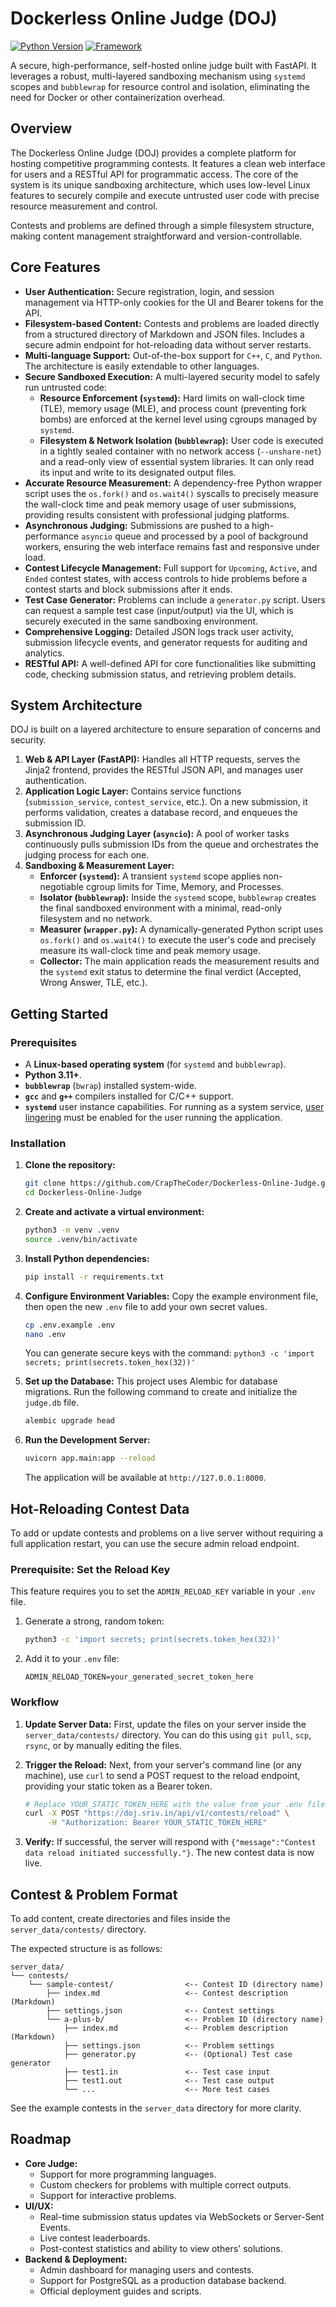 # Dockerless Online Judge (DOJ)

[![Python Version](https://img.shields.io/badge/python-3.11+-blue.svg)](https://www.python.org/downloads/)
[![Framework](https://img.shields.io/badge/Framework-FastAPI-green.svg)](https://fastapi.tiangolo.com/)

A secure, high-performance, self-hosted online judge built with FastAPI. It leverages a robust, multi-layered sandboxing mechanism using `systemd` scopes and `bubblewrap` for resource control and isolation, eliminating the need for Docker or other containerization overhead.

## Overview

The Dockerless Online Judge (DOJ) provides a complete platform for hosting competitive programming contests. It features a clean web interface for users and a RESTful API for programmatic access. The core of the system is its unique sandboxing architecture, which uses low-level Linux features to securely compile and execute untrusted user code with precise resource measurement and control.

Contests and problems are defined through a simple filesystem structure, making content management straightforward and version-controllable.

## Core Features

*   **User Authentication:** Secure registration, login, and session management via HTTP-only cookies for the UI and Bearer tokens for the API.
*   **Filesystem-based Content:** Contests and problems are loaded directly from a structured directory of Markdown and JSON files. Includes a secure admin endpoint for hot-reloading data without server restarts.
*   **Multi-language Support:** Out-of-the-box support for `C++`, `C`, and `Python`. The architecture is easily extendable to other languages.
*   **Secure Sandboxed Execution:** A multi-layered security model to safely run untrusted code:
    *   **Resource Enforcement (`systemd`):** Hard limits on wall-clock time (TLE), memory usage (MLE), and process count (preventing fork bombs) are enforced at the kernel level using cgroups managed by `systemd`.
    *   **Filesystem & Network Isolation (`bubblewrap`):** User code is executed in a tightly sealed container with no network access (`--unshare-net`) and a read-only view of essential system libraries. It can only read its input and write to its designated output files.
*   **Accurate Resource Measurement:** A dependency-free Python wrapper script uses the `os.fork()` and `os.wait4()` syscalls to precisely measure the wall-clock time and peak memory usage of user submissions, providing results consistent with professional judging platforms.
*   **Asynchronous Judging:** Submissions are pushed to a high-performance `asyncio` queue and processed by a pool of background workers, ensuring the web interface remains fast and responsive under load.
*   **Contest Lifecycle Management:** Full support for `Upcoming`, `Active`, and `Ended` contest states, with access controls to hide problems before a contest starts and block submissions after it ends.
*   **Test Case Generator:** Problems can include a `generator.py` script. Users can request a sample test case (input/output) via the UI, which is securely executed in the same sandboxing environment.
*   **Comprehensive Logging:** Detailed JSON logs track user activity, submission lifecycle events, and generator requests for auditing and analytics.
*   **RESTful API:** A well-defined API for core functionalities like submitting code, checking submission status, and retrieving problem details.

## System Architecture

DOJ is built on a layered architecture to ensure separation of concerns and security.

1.  **Web & API Layer (FastAPI):** Handles all HTTP requests, serves the Jinja2 frontend, provides the RESTful JSON API, and manages user authentication.
2.  **Application Logic Layer:** Contains service functions (`submission_service`, `contest_service`, etc.). On a new submission, it performs validation, creates a database record, and enqueues the submission ID.
3.  **Asynchronous Judging Layer (`asyncio`):** A pool of worker tasks continuously pulls submission IDs from the queue and orchestrates the judging process for each one.
4.  **Sandboxing & Measurement Layer:**
    *   **Enforcer (`systemd`):** A transient `systemd` scope applies non-negotiable cgroup limits for Time, Memory, and Processes.
    *   **Isolator (`bubblewrap`):** Inside the `systemd` scope, `bubblewrap` creates the final sandboxed environment with a minimal, read-only filesystem and no network.
    *   **Measurer (`wrapper.py`):** A dynamically-generated Python script uses `os.fork()` and `os.wait4()` to execute the user's code and precisely measure its wall-clock time and peak memory usage.
    *   **Collector:** The main application reads the measurement results and the `systemd` exit status to determine the final verdict (Accepted, Wrong Answer, TLE, etc.).

## Getting Started

### Prerequisites

*   A **Linux-based operating system** (for `systemd` and `bubblewrap`).
*   **Python 3.11+**.
*   **`bubblewrap`** (`bwrap`) installed system-wide.
*   **`gcc`** and **`g++`** compilers installed for C/C++ support.
*   **`systemd`** user instance capabilities. For running as a system service, [user lingering](https://wiki.archlinux.org/title/Systemd/User#Automatic_start-up_of_systemd_user_instances) must be enabled for the user running the application.

### Installation

1.  **Clone the repository:**
    ```bash
    git clone https://github.com/CrapTheCoder/Dockerless-Online-Judge.git
    cd Dockerless-Online-Judge
    ```

2.  **Create and activate a virtual environment:**
    ```bash
    python3 -m venv .venv
    source .venv/bin/activate
    ```

3.  **Install Python dependencies:**
    ```bash
    pip install -r requirements.txt
    ```

4.  **Configure Environment Variables:**
    Copy the example environment file, then open the new `.env` file to add your own secret values.
    ```bash
    cp .env.example .env
    nano .env
    ```
    You can generate secure keys with the command: `python3 -c 'import secrets; print(secrets.token_hex(32))'`

5.  **Set up the Database:**
    This project uses Alembic for database migrations. Run the following command to create and initialize the `judge.db` file.
    ```bash
    alembic upgrade head
    ```

6.  **Run the Development Server:**
    ```bash
    uvicorn app.main:app --reload
    ```
    The application will be available at `http://127.0.0.1:8000`.

## Hot-Reloading Contest Data

To add or update contests and problems on a live server without requiring a full application restart, you can use the secure admin reload endpoint.

### Prerequisite: Set the Reload Key

This feature requires you to set the `ADMIN_RELOAD_KEY` variable in your `.env` file.

1.  Generate a strong, random token:
    ```bash
    python3 -c 'import secrets; print(secrets.token_hex(32))'
    ```
2.  Add it to your `.env` file:
    ```env
    ADMIN_RELOAD_TOKEN=your_generated_secret_token_here
    ```

### Workflow

1.  **Update Server Data:** First, update the files on your server inside the `server_data/contests/` directory. You can do this using `git pull`, `scp`, `rsync`, or by manually editing the files.

2.  **Trigger the Reload:** Next, from your server's command line (or any machine), use `curl` to send a POST request to the reload endpoint, providing your static token as a Bearer token.
    ```bash
    # Replace YOUR_STATIC_TOKEN_HERE with the value from your .env file
    curl -X POST "https://doj.sriv.in/api/v1/contests/reload" \
         -H "Authorization: Bearer YOUR_STATIC_TOKEN_HERE"
    ```

3.  **Verify:** If successful, the server will respond with `{"message":"Contest data reload initiated successfully."}`. The new contest data is now live.

## Contest & Problem Format

To add content, create directories and files inside the `server_data/contests/` directory.

The expected structure is as follows:

```
server_data/
└── contests/
    └── sample-contest/                <-- Contest ID (directory name)
        ├── index.md                   <-- Contest description (Markdown)
        ├── settings.json              <-- Contest settings
        └── a-plus-b/                  <-- Problem ID (directory name)
            ├── index.md               <-- Problem description (Markdown)
            ├── settings.json          <-- Problem settings
            ├── generator.py           <-- (Optional) Test case generator
            ├── test1.in               <-- Test case input
            ├── test1.out              <-- Test case output
            └── ...                    <-- More test cases
```
See the example contests in the `server_data` directory for more clarity.

## Roadmap

*   **Core Judge:**
    *   Support for more programming languages.
    *   Custom checkers for problems with multiple correct outputs.
    *   Support for interactive problems.
*   **UI/UX:**
    *   Real-time submission status updates via WebSockets or Server-Sent Events.
    *   Live contest leaderboards.
    *   Post-contest statistics and ability to view others' solutions.
*   **Backend & Deployment:**
    *   Admin dashboard for managing users and contests.
    *   Support for PostgreSQL as a production database backend.
    *   Official deployment guides and scripts.
